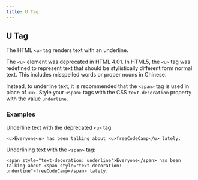 ```yaml
---
title: U Tag
---
```

## U Tag

The HTML `<u>` tag renders text with an underline.

The `<u>` element was deprecated in HTML 4.01. In HTML5, the `<u>` tag was redefined to represent text that should be stylistically different form normal text. This includes misspelled words or proper nouns in Chinese.

Instead, to underline text, it is recommended that the `<span>` tag is used in place of `<u>`. Style your `<span>` tags with the CSS `text-decoration` property with the value `underline`.

### Examples
Underline text with the deprecated `<u>` tag:
```
<u>Everyone<u> has been talking about <u>freeCodeCamp</u> lately.
```

Underlining text with the `<span>` tag:
```
<span style="text-decoration: underline">Everyone</span> has been talking about <span style="text-decoration: underline">freeCodeCamp</span> lately.
```
